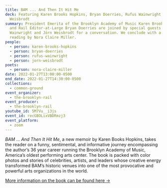 ```yaml
---
title: BAM ... And Then It Hit Me
deck: Featuring Karen Brooks Hopkins, Bryan Doerries, Rufus Wainwright, and Jörn
  Weisbrodt
summary: President Emerita of the Brooklyn Academy of Music Karen Brooks Hopkins
  and Rail Editor-at-Large Bryan Doerries are joined by special guests Rufus
  Wainwright and Jörn Weisbrodt for a conversation. We conclude with a poetry
  reading by Nora Claire Miller.
people:
  - person: karen-brooks-hopkins
  - person: bryan-doerries
  - person: rufus-wainwright
  - person: jorn-weisbrodt
poets:
  - person: nora-claire-miller
date: 2022-01-27T13:00:00-0500
end_date: 2022-01-27T14:30:00-0500
collections:
  - common-ground
event_organizer:
  - the-brooklyn-rail
event_producer:
  - the-brooklyn-rail
youtube_id: 5M7Vu__i3js
event_id: recGBOLixVBDRmzj3
event_platform:
  - zoom
---
```

*BAM … And Then It Hit Me*, a new memoir by Karen Books Hopkins, takes the reader on a funny, sentimental, and informative journey encompassing the author’s 36 year career running the Brooklyn Academy of Music, America’s oldest performing arts center. The book is packed with color photos and stories of celebrities, artists, and leaders whose creative energy transformed BAM’s historic venues into one of the most provocative and powerful arts organizations in the world.

[More information on the book can be found here →](https://kbhbooktour.com/)